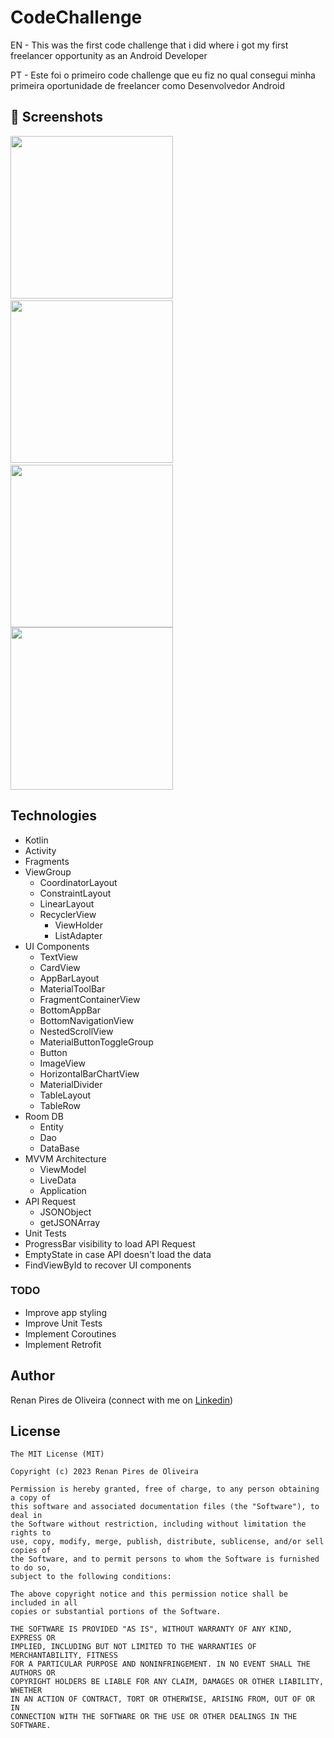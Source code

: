 # CodeChallenge
EN - This was the first code challenge that i did where i got my first freelancer opportunity as an Android Developer

PT - Este foi o primeiro code challenge que eu fiz no qual consegui minha primeira oportunidade de freelancer como Desenvolvedor Android

## :camera_flash: Screenshots
<!-- You can add more screenshots here if you like -->
<img src="/results/Screenshot_CodeChallenge_3.png" width="260">&emsp;<img src="/results/Screenshot_CodeChallenge_1.png" width="260">&emsp;<img src="/results/Screenshot_CodeChallenge_2.png" width="260"><img src="/results/Screenshot_CodeChallenge_4.png" width="260">


## Technologies
* Kotlin
* Activity
* Fragments
* ViewGroup
    * CoordinatorLayout
    * ConstraintLayout
    * LinearLayout
    * RecyclerView
      * ViewHolder
      * ListAdapter
* UI Components
    * TextView
    * CardView
    * AppBarLayout
    * MaterialToolBar
    * FragmentContainerView
    * BottomAppBar
    * BottomNavigationView
    * NestedScrollView
    * MaterialButtonToggleGroup
    * Button
    * ImageView
    * HorizontalBarChartView
    * MaterialDivider
    * TableLayout
    * TableRow  
* Room DB
   * Entity
   * Dao
   * DataBase
* MVVM Architecture
   * ViewModel
   * LiveData
   * Application
* API Request
   * JSONObject
   * getJSONArray
* Unit Tests
* ProgressBar visibility to load API Request
* EmptyState in case API doesn't load the data
* FindViewById to recover UI components


### TODO
* Improve app styling
* Improve Unit Tests
* Implement Coroutines
* Implement Retrofit

## Author
Renan Pires de Oliveira (connect with me on [Linkedin](https://www.linkedin.com/in/renan-pires-332568142/))

## License
```
The MIT License (MIT)

Copyright (c) 2023 Renan Pires de Oliveira

Permission is hereby granted, free of charge, to any person obtaining a copy of
this software and associated documentation files (the "Software"), to deal in
the Software without restriction, including without limitation the rights to
use, copy, modify, merge, publish, distribute, sublicense, and/or sell copies of
the Software, and to permit persons to whom the Software is furnished to do so,
subject to the following conditions:

The above copyright notice and this permission notice shall be included in all
copies or substantial portions of the Software.

THE SOFTWARE IS PROVIDED "AS IS", WITHOUT WARRANTY OF ANY KIND, EXPRESS OR
IMPLIED, INCLUDING BUT NOT LIMITED TO THE WARRANTIES OF MERCHANTABILITY, FITNESS
FOR A PARTICULAR PURPOSE AND NONINFRINGEMENT. IN NO EVENT SHALL THE AUTHORS OR
COPYRIGHT HOLDERS BE LIABLE FOR ANY CLAIM, DAMAGES OR OTHER LIABILITY, WHETHER
IN AN ACTION OF CONTRACT, TORT OR OTHERWISE, ARISING FROM, OUT OF OR IN
CONNECTION WITH THE SOFTWARE OR THE USE OR OTHER DEALINGS IN THE SOFTWARE.
```
